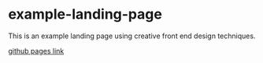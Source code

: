 # example-landing-page
This is an example landing page using creative front end design techniques.

[github pages link](https://jordanmesibov.github.io/example-landing-page/)

